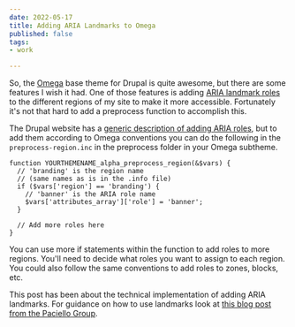 ```yaml
---
date: 2022-05-17
title: Adding ARIA Landmarks to Omega
published: false
tags:
- work

---
```

So, the [Omega](http://drupal.org/project/omega) base theme for Drupal is quite awesome, but there are some features I wish it had. One of those features is adding [ARIA landmark roles](http://www.w3.org/TR/wai-aria/roles) to the different regions of my site to make it more accessible. Fortunately it's not that hard to add a preprocess function to accomplish this.

The Drupal website has a [generic description of adding ARIA roles](http://drupal.org/node/1179668), but to add them according to Omega conventions you can do the following in the `preprocess-region.inc` in the preprocess folder in your Omega subtheme.

    function YOURTHEMENAME_alpha_preprocess_region(&$vars) {
      // 'branding' is the region name
      // (same names as is in the .info file)
      if ($vars['region'] == 'branding') {
        // 'banner' is the ARIA role name
        $vars['attributes_array']['role'] = 'banner';
      }
    
      // Add more roles here
    }

You can use more if statements within the function to add roles to more regions. You'll need to decide what roles you want to assign to each region. You could also follow the same conventions to add roles to zones, blocks, etc.

This post has been about the technical implementation of adding ARIA landmarks. For guidance on how to use landmarks look at [this blog post from the Paciello Group](http://www.paciellogroup.com/blog/2013/02/using-wai-aria-landmarks-2013/).